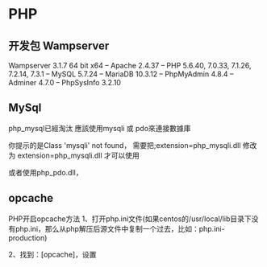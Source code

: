 # PHP


## 开发包 Wampserver

Wampserver 3.1.7 64 bit x64
– Apache 2.4.37
– PHP 5.6.40, 7.0.33, 7.1.26, 7.2.14, 7.3.1
– MySQL 5.7.24
– MariaDB 10.3.12
– PhpMyAdmin 4.8.4
– Adminer 4.7.0
– PhpSysInfo 3.2.10

## MySql

php_mysql已經淘汰
應該使用mysqli 或 pdo來連接數據庫

你提示的是Class 'mysqli' not found，
需要把;extension=php_mysqli.dll 修改为 extension=php_mysqli.dll 才可以使用

或者使用php_pdo.dll，

## opcache

PHP开启opcache方法
1、打开php.ini文件(如果centos的/usr/local/lib目录下没有php.ini，那么从php解压后源文件中复制一个过去，比如：php.ini-production)

2、找到：[opcache]，设置

